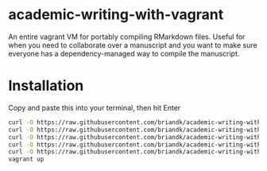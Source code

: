 # academic-writing-with-vagrant
An entire vagrant VM for portably compiling RMarkdown files. Useful for when you need to collaborate over a manuscript and you want to make sure everyone has a dependency-managed way to compile the manuscript.

# Installation

Copy and paste this into your terminal, then hit Enter

```bash
curl -O https://raw.githubusercontent.com/briandk/academic-writing-with-vagrant/master/makefile
curl -O https://raw.githubusercontent.com/briandk/academic-writing-with-vagrant/master/Vagrantfile
curl -O https://raw.githubusercontent.com/briandk/academic-writing-with-vagrant/master/render_manuscript.R
curl -O https://raw.githubusercontent.com/briandk/academic-writing-with-vagrant/master/r-dependencies.R
curl -O https://raw.githubusercontent.com/briandk/academic-writing-with-vagrant/master/bootstrap.sh
vagrant up

```
